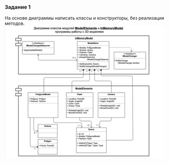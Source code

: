 ### Задание 1
На основе диаграммы написать классы и конструкторы, без реализации методов.
![hw01.png](hw01/hw01.png)